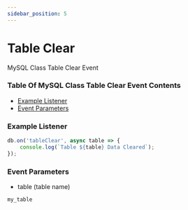 ```yaml
---
sidebar_position: 5
---
```


# Table Clear

MySQL Class Table Clear Event

### Table Of MySQL Class Table Clear Event Contents

- [Example Listener](#example-listener)
- [Event Parameters](#event-parameters)

### Example Listener

```js
db.on('tableClear', async table => {
	console.log(`Table ${table} Data Cleared`);
});
```

### Event Parameters
- table (table name)
```js
my_table
```
